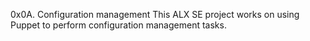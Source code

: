 0x0A. Configuration management
This ALX SE project works on using Puppet to perform configuration management tasks.

